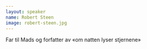 ```yaml
---
layout: speaker
name: Robert Steen
image: robert-steen.jpg
---
```

Far til Mads og forfatter av «om natten lyser stjernene»
